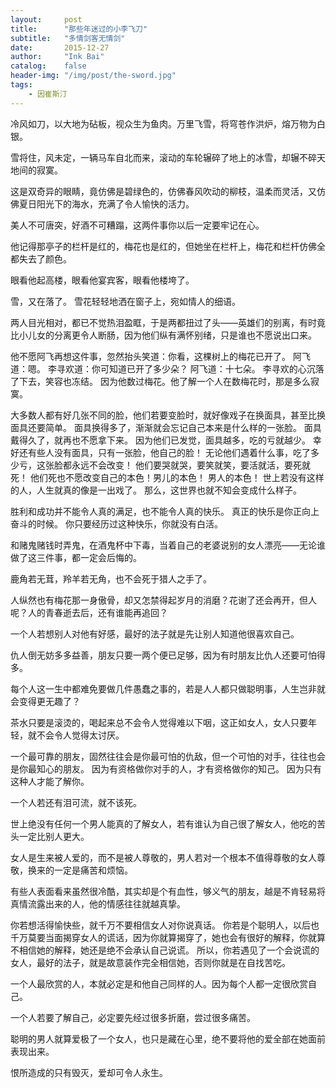 ```yaml
---
layout:     post
title:      "那些年迷过的小李飞刀"
subtitle:   "多情剑客无情剑"
date:       2015-12-27
author:     "Ink Bai"
catalog:    false
header-img: "/img/post/the-sword.jpg"
tags:
    - 因崔斯汀
---
```


冷风如刀，以大地为砧板，视众生为鱼肉。万里飞雪，将穹苍作洪炉，熔万物为白银。

雪将住，风未定，一辆马车自北而来，滚动的车轮辗碎了地上的冰雪，却辗不碎天地间的寂寞。

这是双奇异的眼睛，竟仿佛是碧绿色的，仿佛春风吹动的柳枝，温柔而灵活，又仿佛夏日阳光下的海水，充满了令人愉快的活力。

美人不可唐突，好酒不可糟蹋，这两件事你以后一定要牢记在心。

他记得那亭子的栏杆是红的，梅花也是红的，但她坐在栏杆上，梅花和栏杆仿佛全都失去了颜色。

眼看他起高楼，眼看他宴宾客，眼看他楼垮了。

雪，又在落了。
雪花轻轻地洒在窗子上，宛如情人的细语。

两人目光相对，都已不觉热泪盈眶，于是两都扭过了头——英雄们的别离，有时竟比小儿女的分离更令人断肠，因为他们纵有满怀别绪，只是谁也不愿说出口来。

他不愿阿飞再想这件事，忽然抬头笑道：你看，这棵树上的梅花已开了。
阿飞道：嗯。
李寻欢道：你可知道已开了多少朵？
阿飞道：十七朵。
李寻欢的心沉落了下去，笑容也冻结。
因为他数过梅花。他了解一个人在数梅花时，那是多么寂寞。

大多数人都有好几张不同的脸，他们若要变脸时，就好像戏子在换面具，甚至比换面具还要简单。
面具换得多了，渐渐就会忘记自己本来是什么样的一张脸。
面具戴得久了，就再也不愿拿下来。
因为他们已发觉，面具越多，吃的亏就越少。
幸好还有些人没有面具，只有一张脸，他自己的脸！
无论他们遇着什么事，吃了多少亏，这张脸都永远不会改变！
他们要哭就哭，要笑就笑，要活就活，要死就死！
他们死也不愿改变自己的本色！男儿的本色！
男人的本色！
世上若没有这样的人，人生就真的像是一出戏了。
那么，这世界也就不知会变成什么样子。

胜利和成功并不能令人真的满足，也不能令人真的快乐。
真正的快乐是你正向上奋斗的时候。
你只要经历过这种快乐，你就没有白活。

和赌鬼赌钱时弄鬼，在酒鬼杯中下毒，当着自己的老婆说别的女人漂亮——无论谁做了这三件事，都一定会后悔的。

鹿角若无茸，羚羊若无角，也不会死于猎人之手了。

人纵然也有梅花那一身傲骨，却又怎禁得起岁月的消磨？花谢了还会再开，但人呢？人的青春逝去后，还有谁能再追回？

一个人若想别人对他有好感，最好的法子就是先让别人知道他很喜欢自己。

仇人倒无妨多多益善，朋友只要一两个便已足够，因为有时朋友比仇人还要可怕得多。

每个人这一生中都难免要做几件愚蠢之事的，若是人人都只做聪明事，人生岂非就会变得更无趣了？

茶水只要是滚烫的，喝起来总不会令人觉得难以下咽，这正如女人，女人只要年轻，就不会令人觉得太讨厌。

一个最可靠的朋友，固然往往会是你最可怕的仇敌，但一个可怕的对手，往往也会是你最知心的朋友。
因为有资格做你对手的人，才有资格做你的知己。
因为只有这种人才能了解你。

一个人若还有泪可流，就不该死。

世上绝没有任何一个男人能真的了解女人，若有谁认为自己很了解女人，他吃的苦头一定比别人更大。

女人是生来被人爱的，而不是被人尊敬的，男人若对一个根本不值得尊敬的女人尊敬，换来的一定是痛苦和烦恼。

有些人表面看来虽然很冷酷，其实却是个有血性，够义气的朋友，越是不肯轻易将真情流露出来的人，他的情感往往就越真挚。

你若想活得愉快些，就千万不要相信女人对你说真话。
你若是个聪明人，以后也千万莫要当面揭穿女人的谎话，因为你就算揭穿了，她也会有很好的解释，你就算不相信她的解释，她还是绝不会承认自己说谎。
所以，你若遇见了一个会说谎的女人，最好的法子，就是故意装作完全相信她，否则你就是在自找苦吃。

一个人最欣赏的人，本就必定是和他自己同样的人。因为每个人都一定很欣赏自己。

一个人若要了解自己，必定要先经过很多折磨，尝过很多痛苦。

聪明的男人就算爱极了一个女人，也只是藏在心里，绝不要将他的爱全部在她面前表现出来。

恨所造成的只有毁灭，爱却可令人永生。
